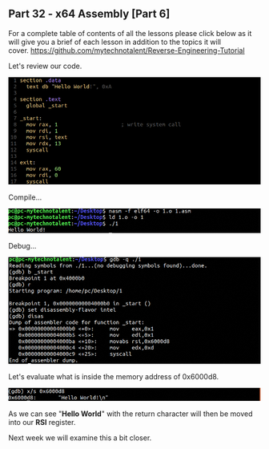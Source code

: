 ## Part 32 - x64 Assembly \[Part 6\]

For a complete table of contents of all the lessons please click below as it will give you a brief of each lesson in addition to the topics it will cover.&nbsp;https://github.com/mytechnotalent/Reverse-Engineering-Tutorial

Let's review our code.

<div class="slate-resizable-image-embed slate-image-embed__resize-full-width"><img src="/imgs/1553248751760.jpg"/></div>

Compile...

<div class="slate-resizable-image-embed slate-image-embed__resize-full-width"><img src="/imgs/1553248766003.jpg"/></div>

Debug...

<div class="slate-resizable-image-embed slate-image-embed__resize-full-width"><img src="/imgs/1553248783477.jpg"/></div>

Let's evaluate what is inside the memory address of 0x6000d8.

<div class="slate-resizable-image-embed slate-image-embed__resize-full-width"><img src="/imgs/1553248844375.jpg"/></div>

As we can see "__Hello World__" with the return character will then be moved into our __RSI__ register.

Next week we will examine this a bit closer.